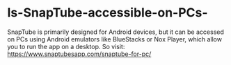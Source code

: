 # Is-SnapTube-accessible-on-PCs-
SnapTube is primarily designed for Android devices, but it can be accessed on PCs using Android emulators like BlueStacks or Nox Player, which allow you to run the app on a desktop. So visit: https://www.snaptubesapp.com/snaptube-for-pc/
